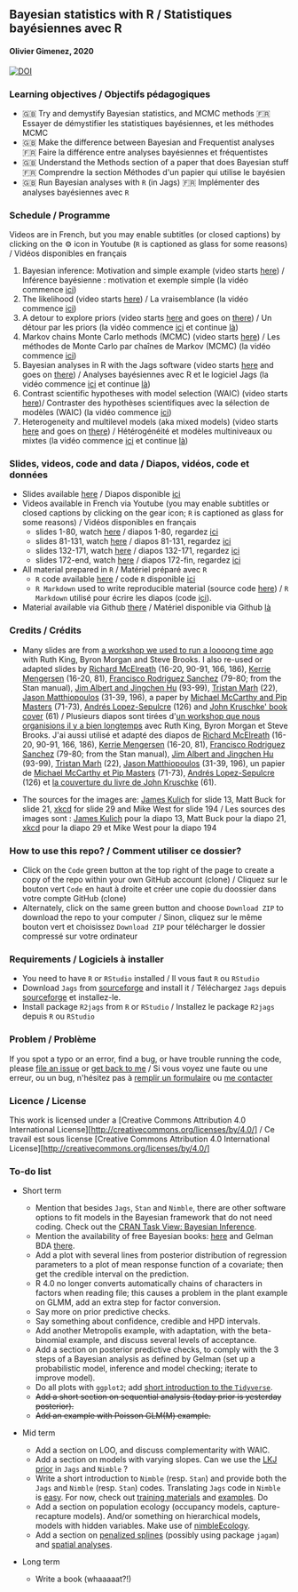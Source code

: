 ## Bayesian statistics with R / Statistiques bayésiennes avec R
#### Olivier Gimenez, 2020

[![DOI](https://zenodo.org/badge/277529982.svg)](https://zenodo.org/badge/latestdoi/277529982)

### Learning objectives / Objectifs pédagogiques

* :uk: Try and demystify Bayesian statistics, and MCMC methods :fr: Essayer de démystifier les statistiques bayésiennes, et les méthodes MCMC
* :uk: Make the difference between Bayesian and Frequentist analyses :fr: Faire la différence entre analyses bayésiennes et fréquentistes
* :uk: Understand the Methods section of a paper that does Bayesian stuff :fr: Comprendre la section Méthodes d'un papier qui utilise le bayésien
* :uk: Run Bayesian analyses with `R` (in Jags) :fr: Implémenter des analyses bayésiennes avec `R` 

### Schedule / Programme

Videos are in French, but you may enable subtitles (or closed captions) by clicking on the :gear: icon in Youtube (`R` is captioned as glass for some reasons) / Vidéos disponibles en français

1. Bayesian inference: Motivation and simple example (video starts [here](https://youtu.be/ncOCz-HTZS4?t=4)) / Inférence bayésienne : motivation et exemple simple (la vidéo commence [ici](https://youtu.be/ncOCz-HTZS4?t=4))
2. The likelihood (video starts [here](https://youtu.be/ncOCz-HTZS4?t=1907)) / La vraisemblance (la vidéo commence [ici](https://youtu.be/ncOCz-HTZS4?t=1907)) 
3. A detour to explore priors (video starts [here](https://youtu.be/ncOCz-HTZS4?t=3477) and goes on [there](https://youtu.be/Aj3-LR9zcDs)) / Un détour par les priors (la vidéo commence [ici](https://youtu.be/ncOCz-HTZS4?t=3477) et continue [là](https://youtu.be/Aj3-LR9zcDs))
4. Markov chains Monte Carlo methods (MCMC) (video starts [here](https://youtu.be/Aj3-LR9zcDs?t=281)) / Les méthodes de Monte Carlo par chaînes de Markov (MCMC) (la vidéo commence [ici](https://youtu.be/Aj3-LR9zcDs?t=281))
5. Bayesian analyses in R with the Jags software (video starts [here](https://youtu.be/Aj3-LR9zcDs?t=3055) and goes on [there](https://youtu.be/gprytbDxcD8?t=1)) / Analyses bayésiennes avec R et le logiciel Jags (la vidéo commence [ici](https://youtu.be/Aj3-LR9zcDs?t=3055) et continue [là](https://youtu.be/gprytbDxcD8?t=1))
6. Contrast scientific hypotheses with model selection (WAIC) (video starts [here](https://youtu.be/gprytbDxcD8?t=2068))/ Contraster des hypothèses scientifiques avec la sélection de modèles (WAIC) (la vidéo commence [ici](https://youtu.be/gprytbDxcD8?t=2068))
7. Heterogeneity and multilevel models (aka mixed models) (video starts [here](https://youtu.be/gprytbDxcD8?t=3128) and goes on [there]()) / Hétérogénéité et modèles multiniveaux ou mixtes (la vidéo commence [ici](https://youtu.be/gprytbDxcD8?t=3128) et continue [là]()) 

### Slides, videos, code and data / Diapos, vidéos, code et données

* Slides available [here](https://doi.org/10.6084/m9.figshare.12656894.v2) / Diapos disponible [ici](https://doi.org/10.6084/m9.figshare.12656894.v2)
* Videos available in French via Youtube (you may enable subtitles or closed captions by clicking on the gear icon; `R` is captioned as glass for some reasons) / Vidéos disponibles en français
   + slides 1-80, watch [here](https://youtu.be/ncOCz-HTZS4) / diapos 1-80, regardez [ici](https://youtu.be/ncOCz-HTZS4)
   + slides 81-131, watch [here](https://youtu.be/Aj3-LR9zcDs) / diapos 81-131, regardez [ici](https://youtu.be/Aj3-LR9zcDs)
   + slides 132-171, watch [here](https://youtu.be/gprytbDxcD8?t=1) / diapos 132-171, regardez [ici](https://youtu.be/gprytbDxcD8?t=1) 
   + slides 172-end, watch [here]() / diapos 172-fin, regardez [ici]() 
* All material prepared in `R` / Matériel préparé avec `R`
   + `R` code available [here](https://raw.githubusercontent.com/oliviergimenez/Bayesian_Workshop/master/BayesianStatistics_OGimenez.R) / code `R` disponible  [ici](https://raw.githubusercontent.com/oliviergimenez/Bayesian_Workshop/master/BayesianStatistics_OGimenez.R)
   + `R Markdown` used to write reproducible material (source code [here](https://raw.githubusercontent.com/oliviergimenez/Bayesian_Workshop/master/BayesianStatistics_OGimenez.Rmd)) / `R Markdown` utilisé pour écrire les diapos (code [ici](https://raw.githubusercontent.com/oliviergimenez/Bayesian_Workshop/master/BayesianStatistics_OGimenez.Rmd)).
* Material available via Github [there](https://github.com/oliviergimenez/Bayesian_Workshop) / Matériel disponible via Github [là](https://github.com/oliviergimenez/Bayesian_Workshop)

### Credits / Crédits

* Many slides are from [a workshop we used to run a loooong time ago](https://www.maths.ed.ac.uk/~rking33/Book-website/index.html) with Ruth King, Byron Morgan and Steve Brooks. I also re-used or adapted slides by [Richard McElreath](https://github.com/rmcelreath/statrethinking_winter2019) (16-20, 90-91, 166, 186), [Kerrie Mengersen](https://staff.qut.edu.au/staff/k.mengersen) (16-20, 81), [Francisco Rodriguez Sanchez](https://frodriguezsanchez.net/) (79-80; from the Stan manual), [Jim Albert and Jingchen Hu](https://bayesball.github.io/BOOK/probability-a-measurement-of-uncertainty.html) (93-99), [Tristan Marh](https://www.tjmahr.com/) (22), [Jason Matthiopoulos](https://www.gla.ac.uk/researchinstitutes/bahcm/staff/jasonmatthiopoulos/) (31-39, 196), a paper by [Michael McCarthy and Pip Masters](https://besjournals.onlinelibrary.wiley.com/doi/full/10.1111/j.1365-2664.2005.01101.x) (71-73), [Andrés Lopez-Sepulcre](https://www.lopez-sepulcre.com/) (126) and [John Kruschke' book cover](https://sites.google.com/site/doingbayesiandataanalysis/) (61) / Plusieurs diapos sont tirées d'[un workshop que nous organisions il y a bien longtemps](https://www.maths.ed.ac.uk/~rking33/Book-website/index.html) avec Ruth King, Byron Morgan et Steve Brooks. J'ai aussi utilisé et adapté des diapos de [Richard McElreath](https://github.com/rmcelreath/statrethinking_winter2019) (16-20, 90-91, 166, 186), [Kerrie Mengersen](https://staff.qut.edu.au/staff/k.mengersen) (16-20, 81), [Francisco Rodriguez Sanchez](https://frodriguezsanchez.net/) (79-80; from the Stan manual), [Jim Albert and Jingchen Hu](https://bayesball.github.io/BOOK/probability-a-measurement-of-uncertainty.html) (93-99), [Tristan Marh](https://www.tjmahr.com/) (22), [Jason Matthiopoulos](https://www.gla.ac.uk/researchinstitutes/bahcm/staff/jasonmatthiopoulos/) (31-39, 196), un papier de [Michael McCarthy et Pip Masters](https://besjournals.onlinelibrary.wiley.com/doi/full/10.1111/j.1365-2664.2005.01101.x) (71-73), [Andrés Lopez-Sepulcre](https://www.lopez-sepulcre.com/) (126) et [la couverture du livre de John Kruschke](https://sites.google.com/site/doingbayesiandataanalysis/) (61). 

* The sources for the images are: [James Kulich](https://www.elmhurst.edu/blog/thomas-bayes/) for slide 13, Matt Buck for slide 21, [xkcd](https://xkcd.com/1132/) for slide 29 and Mike West for slide 194 / Les sources des images sont : [James Kulich](https://www.elmhurst.edu/blog/thomas-bayes/) pour la diapo 13, Matt Buck pour la diapo 21, [xkcd](https://xkcd.com/1132/) pour la diapo 29 et Mike West pour la diapo 194

### How to use this repo? / Comment utiliser ce dossier?

* Click on the `Code` green button at the top right of the page to create a copy of the repo within your own GitHub account (clone) / Cliquez sur le bouton vert `Code` en haut à droite et créer une copie du doossier dans votre compte GitHub (clone)
* Alternately, click on the same green button and choose `Download ZIP` to download the repo to your computer / Sinon, cliquez sur le même bouton vert et choisissez `Download ZIP` pour télécharger le dossier compressé sur votre ordinateur

### Requirements / Logiciels à installer

* You need to have `R` or `RStudio` installed / Il vous faut `R` ou `RStudio`
* Download `Jags` from [sourceforge](http://sourceforge.net/projects/mcmc-jags/files/) and install it / Téléchargez `Jags` depuis [sourceforge](http://sourceforge.net/projects/mcmc-jags/files/) et installez-le.
* Install package `R2jags` from `R` or `RStudio` / Installez le package `R2jags` depuis `R` ou `RStudio`

### Problem / Problème

If you spot a typo or an error, find a bug, or have trouble running the code, please [file an issue](https://github.com/oliviergimenez/Bayesian_Workshop/issues) or [get back to me](mailto:olivier.gimenez@cefe.cnrs.fr) / Si vous voyez une faute ou une erreur, ou un bug, n'hésitez pas à [remplir un formulaire](https://github.com/oliviergimenez/Bayesian_Workshop/issues) ou [me contacter](mailto:olivier.gimenez@cefe.cnrs.fr)

### Licence / License

This work is licensed under a
[Creative Commons Attribution 4.0 International License][http://creativecommons.org/licenses/by/4.0/] / Ce travail est sous license [Creative Commons Attribution 4.0 International License][http://creativecommons.org/licenses/by/4.0/]

### To-do list

* Short term   
   + Mention that besides `Jags`, `Stan` and `Nimble`, there are other software options to fit models in the Bayesian framework that do not need coding. Check out the [CRAN Task View: Bayesian Inference](https://cran.r-project.org/web/views/Bayesian.html).
   + Mention the availability of free Bayesian books: [here](https://www.bookdown.org/home/tags/bayesian/) and Gelman BDA [there](http://www.stat.columbia.edu/~gelman/book/).  
   + Add a plot with several lines from posterior distribution of regression parameters to a plot of mean response function of a covariate; then get the credible interval on the prediction. 
   + R 4.0 no longer converts automatically chains of characters in factors when reading file; this causes a problem in the plant example on GLMM, add an extra step for factor conversion.
   + Say more on prior predictive checks. 
   + Say something about confidence, credible and HPD intervals.
   + Add another Metropolis example, with adaptation, with the beta-binomial example, and discuss several levels of acceptance. 
   + Add a section on posterior predictive checks, to comply with the 3 steps of a Bayesian analysis as defined by Gelman (set up a probabilistic model, inference and model checking; iterate to improve model).
   + Do all plots with `ggplot2`; add [short introduction to the `Tidyverse`](https://github.com/oliviergimenez/intro_tidyverse).
   + ~~Add a short section on sequential analysis (today prior is yesterday posterior).~~
   + ~~Add an example with Poisson GLM(M) example.~~

* Mid term   

   + Add a section on LOO, and discuss complementarity with WAIC.
   + Add a section on models with varying slopes. Can we use the [LKJ prior](https://www.sciencedirect.com/science/article/pii/S0047259X09000876) in `Jags` and `Nimble` ?
   + Write a short introduction to `Nimble` (resp. `Stan`) and provide both the `Jags` and `Nimble` (resp. `Stan`) codes. Translating `Jags` code in `Nimble` is [easy](https://r-nimble.org/quick-guide-for-converting-from-jags-or-bugs-to-nimble). For now, check out [training materials](https://github.com/nimble-training) and [examples](https://r-nimble.org/examples). Do 
   + Add a section on population ecology (occupancy models, capture-recapture models). And/or something on hierarchical models, models with hidden variables. Make use of [nimbleEcology](https://cran.r-project.org/web/packages/nimbleEcology/vignettes/Introduction_to_nimbleEcology.html).
   + Add a section on [penalized splines](https://www.cambridge.org/core/books/semiparametric-regression/02FC9A9435232CA67532B4D31874412C) (possibly using package `jagam`) and [spatial analyses](https://r-nimble.org/html_manual/cha-spatial.html).

* Long term

   + Write a book (whaaaaat?!)
